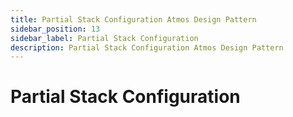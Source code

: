 ```yaml
---
title: Partial Stack Configuration Atmos Design Pattern
sidebar_position: 13
sidebar_label: Partial Stack Configuration
description: Partial Stack Configuration Atmos Design Pattern
---
```


# Partial Stack Configuration
